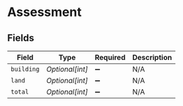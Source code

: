# Assessment


## Fields

| Field              | Type               | Required           | Description        |
| ------------------ | ------------------ | ------------------ | ------------------ |
| `building`         | *Optional[int]*    | :heavy_minus_sign: | N/A                |
| `land`             | *Optional[int]*    | :heavy_minus_sign: | N/A                |
| `total`            | *Optional[int]*    | :heavy_minus_sign: | N/A                |